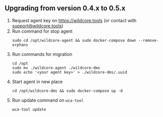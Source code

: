 ## Upgrading from version 0.4.x to 0.5.x
1. Request agent key on https://wildcore.tools (or contact with support@wildcore.tools)   
2. Run command for stop agent
    ```shell
    sudo cd /opt/wildcore-agent && sudo docker-compose down --remove-orphans
    ```
3. Run commands for migration 
    ```shell
    cd /opt
    sudo mv ./wildcore-agent ./wildcore-dms
    sudo echo '<your agent key>' > ./wildcore-dms/.uuid
    ```
4. Start agent in new place
    ```shell
    cd /opt/wildcore-dms && sudo docker-compose up -d
    ```
5. Run update command on `wca-tool`
    ```shell
    wca-tool update 
    ```

